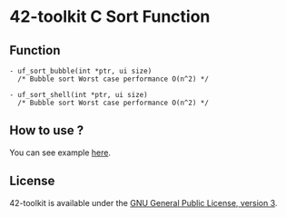 42-toolkit	C Sort Function
==========

## Function

	- uf_sort_bubble(int *ptr, ui size)
	  /* Bubble sort Worst case performance O(n^2) */

	- uf_sort_shell(int *ptr, ui size)
	  /* Bubble sort Worst case performance O(n^2) */


## How to use ?

You can see example [here](https://github.com/QuentinPerez/42-toolkit/tree/master/examples/libc/f_sort).

## License

42-toolkit is available under the [GNU General Public License, version 3](LICENSE).
